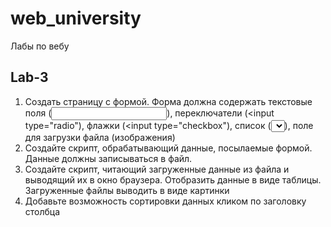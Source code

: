 # web_university
Лабы по вебу
## Lab-3
1) Создать страницу с формой. Форма должна содержать текстовые поля (<input type="text">),
переключатели (<input type="radio"), флажки (<input type="checkbox"), список (<select>...</select>),
поле для загрузки файла (изображения)</br>
2) Создайте скрипт, обрабатывающий данные, посылаемые формой. Данные должны записываться в файл.</br>
3) Создайте скрипт, читающий загруженные данные из файла и выводящий их в окно браузера. 
Отобразить данные в виде таблицы. Загруженные файлы выводить в виде картинки</br>
4) Добавьте возможность сортировки данных кликом по заголовку столбца
